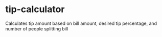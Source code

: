 # tip-calculator
Calculates tip amount based on bill amount, desired tip percentage, and number of people splitting bill
